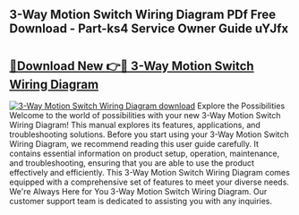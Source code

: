 ## 3-Way Motion Switch Wiring Diagram PDf Free Download - Part-ks4 Service Owner Guide uYJfx

# <h2><a href="http://dftmris.blite.top/?on=3-Way+Motion+Switch+Wiring+Diagram">🔗Download New 👉🔴 3-Way Motion Switch Wiring Diagram</a></h2>

[![3-Way Motion Switch Wiring Diagram download](https://i.imgur.com/lujVjoI.png)](http://dftmris.blite.top/?on=3-Way+Motion+Switch+Wiring+Diagram)
Explore the Possibilities Welcome to the world of possibilities with your new 3-Way Motion Switch Wiring Diagram! This manual explores its features, applications, and troubleshooting solutions. Before you start using your 3-Way Motion Switch Wiring Diagram, we recommend reading this user guide carefully. It contains essential information on product setup, operation, maintenance, and troubleshooting, ensuring that you are able to use the product effectively and efficiently. This 3-Way Motion Switch Wiring Diagram comes equipped with a comprehensive set of features to meet your diverse needs. We're Always Here for You 3-Way Motion Switch Wiring Diagram. Our customer support team is dedicated to assisting you with any inquiries.
